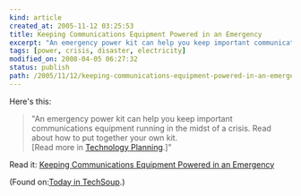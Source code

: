 ```yaml
---
kind: article
created_at: 2005-11-12 03:25:53
title: Keeping Communications Equipment Powered in an Emergency
excerpt: "An emergency power kit can help you keep important communications equipment running in the midst of a crisis."
tags: [power, crisis, disaster, electricity]
modified_on: 2008-04-05 06:27:32
status: publish 
path: /2005/11/12/keeping-communications-equipment-powered-in-an-emergency
---
```




Here's this:



<blockquote>

"An emergency power kit can help you keep important communications equipment running in the midst of a crisis. Read about how to put together your own kit.<br />
[Read more in <a href="http://www.techsoup.org/howto/articles/techplan/index.cfm?rss=1">Technology Planning</a>.]"

</blockquote>


Read it: <a href="http://www.techsoup.org/howto/articles/techplan/page4047.cfm?rss=1">Keeping Communications Equipment Powered in an Emergency</a>


(Found on:<a href="http://www.techsoup.org/">Today in TechSoup</a>.)
